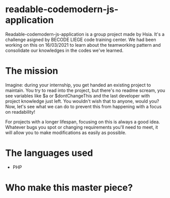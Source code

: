 # readable-codemodern-js-application

Readable-codemodern-js-application is a group project made by Hsia. It's a challenge asigned by BECODE LIEGE code training center. We had been working on this on 16/03/2021 to learn about the teamworking pattern and consolidate our knowledges in the codes we've learned.

# The mission
Imagine: during your internship, you get handed an existing project to maintain.
You try to read into the project, but there's no readme scream, you see variables like $a or $dontChangeThis and the last developer with project knowledge just left.
You wouldn't wish that to anyone, would you? Now, let's see what we can do to prevent this from happening with a focus on readability!

For projects with a longer lifespan, focusing on this is always a good idea.
Whatever bugs you spot or changing requirements you'll need to meet, it will allow you to make modifications as easily as possible.

# The languages used
- PHP

# Who make this master piece?

